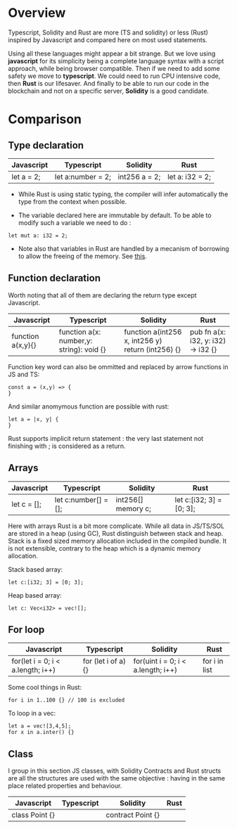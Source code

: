 # Overview

Typescript, Solidity and Rust are more (TS and solidity) or less (Rust) inspired by Javascript and compared here on most used statements.

Using all these languages might appear a bit strange. But we love using **javascript** for its simplicity being a complete language syntax with a script approach, while being browser compatible. Then if we need to add some safety we move to **typescript**. We could need to run CPU intensive code, then **Rust** is our lifesaver. And finally to be able to run our code in the blockchain and not on a specific server, **Solidity** is a good candidate.


# Comparison

## Type declaration

| Javascript  |  Typescript |  Solidity | Rust  |
|---|---|---|---|
|  let a = 2; |  let a:number = 2; |  int256 a = 2; |  let a: i32 = 2; |

- While Rust is using static typing, the compiler will infer automatically the type from the context when possible.

- The variable declared here are immutable by default. To be able to modify such a variable we need to do :
```
let mut a: i32 = 2;
```

- Note also that variables in Rust are handled by a mecanism of borrowing to allow the freeing of the memory. See [this](https://doc.rust-lang.org/rust-by-example/scope/move.html).

## Function declaration

Worth noting that all of them are declaring the return type except Javascript.


| Javascript  |  Typescript |  Solidity | Rust  |
|---|---|---|---|
|  function a(x,y){} |  function a(x: number,y: string): void {} |  function a(int256 x, int256 y) return (int256) {} |  pub fn a(x: i32, y: i32) -> i32 {} |


Function key word can also be ommitted and replaced by arrow functions in JS and TS:

```
const a = (x,y) => {
}
```

And similar anomymous function are possible with rust:

```
let a = |x, y| {
}
```

Rust supports implicit return statement : the very last statement not finishing with ; is considered as a return.

## Arrays


| Javascript  |  Typescript |  Solidity | Rust  |
|---|---|---|---|
|  let c = []; |  let c:number[] = []; |  int256[] memory c; |  let c:[i32; 3] = [0; 3]; |

Here with arrays Rust is a bit more complicate. While all data in JS/TS/SOL are stored in a heap (using GC), Rust distinguish between stack and heap. Stack is a fixed sized memory allocation included in the compiled bundle. It is not extensible, contrary to the heap which is a dynamic memory allocation.

Stack based array:

```
let c:[i32; 3] = [0; 3];
```

Heap based array:

```
let c: Vec<i32> = vec![];
```


## For loop

| Javascript  |  Typescript |  Solidity | Rust  |
|---|---|---|---|
|  for(let i = 0; i < a.length; i++) |  for (let i of a) {} |  for(uint i = 0; i < a.length; i++) |  for i in list |


Some cool things in Rust:

```
for i in 1..100 {} // 100 is excluded
```

To loop in a vec:

```
let a = vec![3,4,5];
for x in a.inter() {}
```


## Class

I group in this section JS classes, with Solidity Contracts and Rust structs are all the structures are used with the same objective : having in the same place related properties and behaviour.

| Javascript  |  Typescript |  Solidity | Rust  |
|---|---|---|---|
|  class Point {} |   |  contract Point {} |   |